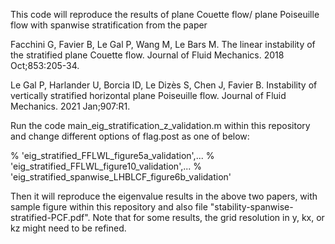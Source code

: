 This code will reproduce the results of plane Couette flow/ plane Poiseuille flow with spanwise stratification from the paper 

Facchini G, Favier B, Le Gal P, Wang M, Le Bars M. The linear instability of the stratified plane Couette flow. Journal of Fluid Mechanics. 2018 Oct;853:205-34.

Le Gal P, Harlander U, Borcia ID, Le Dizès S, Chen J, Favier B. Instability of vertically stratified horizontal plane Poiseuille flow. Journal of Fluid Mechanics. 2021 Jan;907:R1.

Run the code main_eig_stratification_z_validation.m within this repository and change different options of 
flag.post as one of below:

% 'eig_stratified_FFLWL_figure5a_validation',...
% 'eig_stratified_FFLWL_figure10_validation',...
% 'eig_stratified_spanwise_LHBLCF_figure6b_validation'

Then it will reproduce the eigenvalue results in the above two papers, with sample figure within this repository and also file "stability-spanwise-stratified-PCF.pdf". Note that for some results, the grid resolution in y, kx, or kz might need to be refined. 
